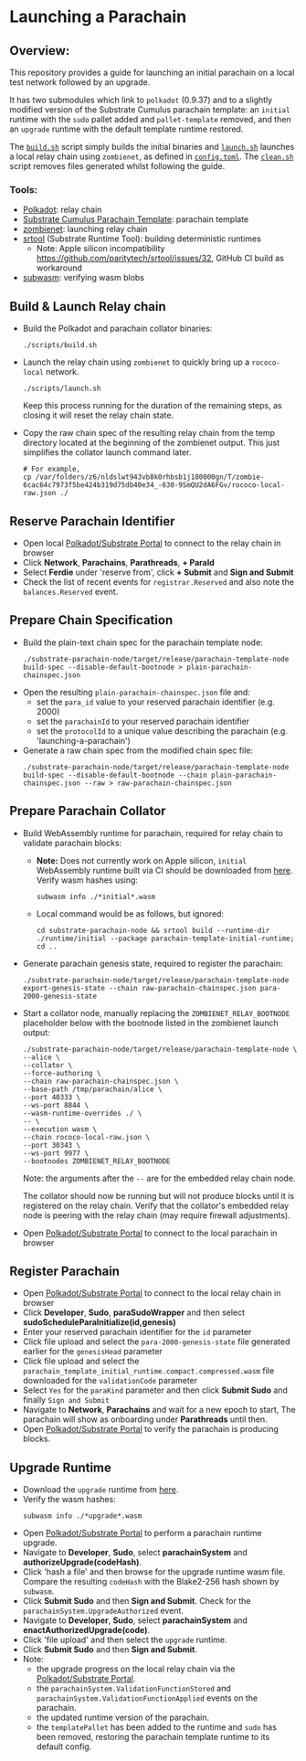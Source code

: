 
# Launching a Parachain

## Overview:
This repository provides a guide for launching an initial parachain on a local test network followed by an upgrade.

It has two submodules which link to `polkadot` (0.9.37) and to a slightly modified version of the Substrate Cumulus parachain template: an `initial` runtime with the `sudo` pallet added and `pallet-template` removed, and then an `upgrade` runtime with the default template runtime restored. 

The [`build.sh`](./scripts/build.sh) script simply builds the initial binaries and [`launch.sh`](./scripts/launch.sh) launches a local relay chain using `zombienet`, as defined in [`config.toml`](./config.toml). The [`clean.sh`](./scripts/clean.sh) script removes files generated whilst following the guide.

### Tools:
- [Polkadot](./polkadot): relay chain
- [Substrate Cumulus Parachain Template](./substrate-parachain-node): parachain template
- [zombienet](https://github.com/paritytech/zombienet): launching relay chain
- [srtool](https://github.com/paritytech/srtool) (Substrate Runtime Tool): building deterministic runtimes
  - Note: Apple silicon incompatibility https://github.com/paritytech/srtool/issues/32, GitHub CI build as workaround
- [subwasm](https://github.com/chevdor/subwasm): verifying wasm blobs

## Build & Launch Relay chain
- Build the Polkadot and parachain collator binaries:
  ```shell
  ./scripts/build.sh
  ```
- Launch the relay chain using `zombienet` to quickly bring up a `rococo-local` network.
  ```shell
  ./scripts/launch.sh
  ```
  Keep this process running for the duration of the remaining steps, as closing it will reset the relay chain state.


- Copy the raw chain spec of the resulting relay chain from the temp directory located at the beginning of the zombienet output. This just simplifies the collator launch command later.
  ```shell
  # For example,
  cp /var/folders/z6/nldslwt943vb8k0rhbsb1j180000gn/T/zombie-6cac64c7973f5be424b319d75db40e34_-630-9SmQU2dA6FGv/rococo-local-raw.json ./
  ```

## Reserve Parachain Identifier
- Open local [Polkadot/Substrate Portal](https://polkadot.js.org/apps/?rpc=ws://127.0.0.1:9900#/explorer) to connect to the relay chain in browser
- Click **Network**, **Parachains**, **Parathreads**, **+ ParaId**
- Select **Ferdie** under 'reserve from', click **+ Submit** and **Sign and Submit**
- Check the list of recent events for `registrar.Reserved` and also note the `balances.Reserved` event.

## Prepare Chain Specification
- Build the plain-text chain spec for the parachain template node:
  ```shell
  ./substrate-parachain-node/target/release/parachain-template-node build-spec --disable-default-bootnode > plain-parachain-chainspec.json
  ```
- Open the resulting `plain-parachain-chainspec.json` file and:
  - set the `para_id` value to your reserved parachain identifier (e.g. 2000)
  - set the `parachainId` to your reserved parachain identifier
  - set the `protocolId` to a unique value describing the parachain (e.g. 'launching-a-parachain')
- Generate a raw chain spec from the modified chain spec file:
  ```shell
  ./substrate-parachain-node/target/release/parachain-template-node build-spec --disable-default-bootnode --chain plain-parachain-chainspec.json --raw > raw-parachain-chainspec.json
  ```

## Prepare Parachain Collator
- Build WebAssembly runtime for parachain, required for relay chain to validate parachain blocks:
  - **Note:** Does not currently work on Apple silicon, `initial` WebAssembly runtime built via CI should be downloaded from [here](https://github.com/evilrobot-01/substrate-parachain-node/actions/workflows/build-runtime.yml).
  Verify wasm hashes using:
    ```shell
    subwasm info ./*initial*.wasm
    ```
  - Local command would be as follows, but ignored:
    ```shell
    cd substrate-parachain-node && srtool build --runtime-dir ./runtime/initial --package parachain-template-initial-runtime; cd ..
    ```

- Generate parachain genesis state, required to register the parachain:
  ```shell
  ./substrate-parachain-node/target/release/parachain-template-node export-genesis-state --chain raw-parachain-chainspec.json para-2000-genesis-state
  ```
- Start a collator node, manually replacing the `ZOMBIENET_RELAY_BOOTNODE` placeholder below with the bootnode listed in the zombienet launch output:
  ```shell
  ./substrate-parachain-node/target/release/parachain-template-node \
  --alice \
  --collator \
  --force-authoring \
  --chain raw-parachain-chainspec.json \
  --base-path /tmp/parachain/alice \
  --port 40333 \
  --ws-port 8844 \
  --wasm-runtime-overrides ./ \
  -- \
  --execution wasm \
  --chain rococo-local-raw.json \
  --port 30343 \
  --ws-port 9977 \
  --bootnodes ZOMBIENET_RELAY_BOOTNODE
  ```
  Note: the arguments after the `--` are for the embedded relay chain node.
  
  The collator should now be running but will not produce blocks until it is registered on the relay chain. Verify that the collator's embedded relay node is peering with the relay chain (may require firewall adjustments).


- Open [Polkadot/Substrate Portal](https://polkadot.js.org/apps/?rpc=ws://127.0.0.1:8844#/explorer) to connect to the local parachain in browser

## Register Parachain
- Open [Polkadot/Substrate Portal](https://polkadot.js.org/apps/?rpc=ws://127.0.0.1:9900#/explorer) to connect to the local relay chain in browser
- Click **Developer**, **Sudo**, **paraSudoWrapper** and then select **sudoScheduleParaInitialize(id,genesis)**
- Enter your reserved parachain identifier for the `id` parameter 
- Click file upload and select the `para-2000-genesis-state` file generated earlier for the `genesisHead` parameter
- Click file upload and select the `parachain_template_initial_runtime.compact.compressed.wasm` file downloaded for the `validationCode` parameter
- Select `Yes` for the `paraKind` parameter and then click **Submit Sudo** and finally `Sign and Submit`
- Navigate to **Network**, **Parachains** and wait for a new epoch to start, The parachain will show as onboarding under **Parathreads** until then.
- Open [Polkadot/Substrate Portal](https://polkadot.js.org/apps/?rpc=ws://127.0.0.1:8844#/explorer) to verify the parachain is producing blocks.

## Upgrade Runtime
- Download the `upgrade` runtime from [here](https://github.com/evilrobot-01/substrate-parachain-node/actions/workflows/build-runtime.yml).
- Verify the wasm hashes:
  ```shell
  subwasm info ./*upgrade*.wasm
  ```
- Open [Polkadot/Substrate Portal](https://polkadot.js.org/apps/?rpc=ws://127.0.0.1:8844#/explorer) to perform a parachain runtime upgrade.
- Navigate to **Developer**, **Sudo**, select **parachainSystem** and **authorizeUpgrade(codeHash)**.
- Click 'hash a file' and then browse for the upgrade runtime wasm file. Compare the resulting `codeHash` with the Blake2-256 hash shown by `subwasm`.
- Click **Submit Sudo** and then **Sign and Submit**. Check for the `parachainSystem.UpgradeAuthorized` event.
- Navigate to **Developer**, **Sudo**, select **parachainSystem** and **enactAuthorizedUpgrade(code)**.
- Click 'file upload' and then select the `upgrade` runtime.
- Click **Submit Sudo** and then **Sign and Submit**.
- Note:
  - the upgrade progress on the local relay chain via the [Polkadot/Substrate Portal](https://polkadot.js.org/apps/?rpc=ws://127.0.0.1:9900#/parachains).
  - the `parachainSystem.ValidationFunctionStored` and `parachainSystem.ValidationFunctionApplied` events on the parachain.
  - the updated runtime version of the parachain.
  - the `templatePallet` has been added to the runtime and `sudo` has been removed, restoring the parachain template runtime to its default config.